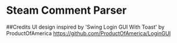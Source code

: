 # Steam Comment Parser













##Credits
UI design inspired by 'Swing Login GUI With Toast' by ProductOfAmerica
https://github.com/ProductOfAmerica/LoginGUI